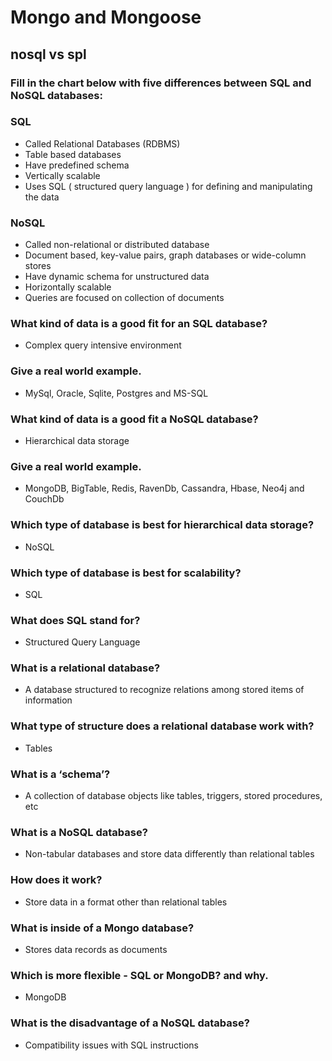 # Mongo and Mongoose

## nosql vs spl

### Fill in the chart below with five differences between SQL and NoSQL databases:

### SQL

- Called Relational Databases (RDBMS)
- Table based databases
- Have predefined schema
- Vertically scalable
- Uses SQL ( structured query language ) for defining and manipulating the data

### NoSQL

- Called non-relational or distributed database
- Document based, key-value pairs, graph databases or wide-column stores
- Have dynamic schema for unstructured data
- Horizontally scalable
- Queries are focused on collection of documents  

### What kind of data is a good fit for an SQL database?

- Complex query intensive environment

### Give a real world example.

- MySql, Oracle, Sqlite, Postgres and MS-SQL

### What kind of data is a good fit a NoSQL database?

- Hierarchical data storage

### Give a real world example.

- MongoDB, BigTable, Redis, RavenDb, Cassandra, Hbase, Neo4j and CouchDb

### Which type of database is best for hierarchical data storage?

- NoSQL

### Which type of database is best for scalability?

- SQL

### What does SQL stand for?

- Structured Query Language

### What is a relational database?

- A database structured to recognize relations among stored items of information

### What type of structure does a relational database work with?

- Tables

### What is a ‘schema’?

- A collection of database objects like tables, triggers, stored procedures, etc

### What is a NoSQL database?

- Non-tabular databases and store data differently than relational tables

### How does it work?

- Store data in a format other than relational tables

### What is inside of a Mongo database?

- Stores data records as documents

### Which is more flexible - SQL or MongoDB? and why.

- MongoDB

### What is the disadvantage of a NoSQL database?

- Compatibility issues with SQL instructions
